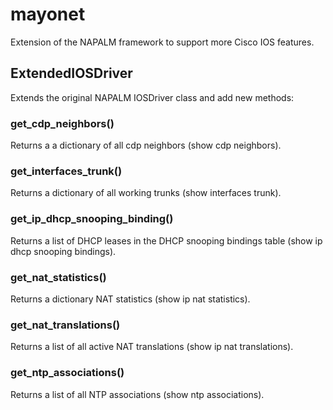 # mayonet
Extension of the NAPALM framework to support more Cisco IOS features.

## ExtendedIOSDriver
Extends the original NAPALM IOSDriver class and add new methods:

### get_cdp_neighbors()               
Returns a a dictionary of all cdp neighbors (show cdp neighbors).

### get_interfaces_trunk()
Returns a dictionary of all working trunks (show interfaces trunk).

### get_ip_dhcp_snooping_binding()
Returns a list of DHCP leases in the DHCP snooping bindings table (show ip dhcp snooping bindings).

### get_nat_statistics()
Returns a dictionary NAT statistics (show ip nat statistics).

### get_nat_translations()
Returns a list of all active NAT translations (show ip nat translations).

### get_ntp_associations()
Returns a list of all NTP associations (show ntp associations).


